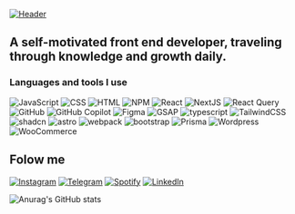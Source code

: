 [![Header](https://github.com/whiteechocolatee/whiteechocolatee/blob/main/assets/gh-banner.png)](https://www.andreyblack.com/)

## A self-motivated front end developer, traveling through knowledge and growth daily.

### Languages and tools I use
![JavaScript](https://img.shields.io/badge/-JS-CAFB74?style=for-the-badge&logo=javascript&logoColor=000000)
![CSS](https://img.shields.io/badge/-CSS-CAFB74?style=for-the-badge&logo=css3&logoColor=000000)
![HTML](https://img.shields.io/badge/-HTML-CAFB74?style=for-the-badge&logo=html5&logoColor=000000)
![NPM](https://img.shields.io/badge/-npm-CAFB74?style=for-the-badge&logo=npm&logoColor=000000)
![React](https://img.shields.io/badge/-React-CAFB74?style=for-the-badge&logo=react&logoColor=000000)
![NextJS](https://img.shields.io/badge/-NextJS-CAFB74?style=for-the-badge&logo=react&logoColor=000000)
![React Query](https://img.shields.io/badge/-ReactQuery-CAFB74?style=for-the-badge&logo=reactquery&logoColor=000000)
![GitHub](https://img.shields.io/badge/-GitHub-CAFB74?style=for-the-badge&logo=github&logoColor=000000)
![GitHub Copilot](https://img.shields.io/badge/-Copilot-CAFB74?style=for-the-badge&logo=githubcopilot&logoColor=000000)
![Figma](https://img.shields.io/badge/-Figma-CAFB74?style=for-the-badge&logo=figma&logoColor=000000)
![GSAP](https://img.shields.io/badge/-GSAP-CAFB74?style=for-the-badge&logo=actigraph&logoColor=000000)
![typescript](https://img.shields.io/badge/-TypeScript-CAFB74?style=for-the-badge&logo=typescript&logoColor=000000)
![TailwindCSS](https://img.shields.io/badge/-TailwindCSS-CAFB74?style=for-the-badge&logo=tailwindcss&logoColor=000000)
![shadcn](https://img.shields.io/badge/-shadcn-CAFB74?style=for-the-badge&logo=shadcnui&logoColor=000000)
![astro](https://img.shields.io/badge/-astro-CAFB74?style=for-the-badge&logo=astro&logoColor=000000)
![webpack](https://img.shields.io/badge/-webpack-CAFB74?style=for-the-badge&logo=webpack&logoColor=000000)
![bootstrap](https://img.shields.io/badge/-bootstrap-CAFB74?style=for-the-badge&logo=bootstrap&logoColor=000000)
![Prisma](https://img.shields.io/badge/-Prisma-CAFB74?style=for-the-badge&logo=prisma&logoColor=000000)
![Wordpress](https://img.shields.io/badge/-Wordpress-CAFB74?style=for-the-badge&logo=wordpress&logoColor=000000)
![WooCommerce](https://img.shields.io/badge/-WooCommerce-CAFB74?style=for-the-badge&logo=woo&logoColor=000000)


## Folow me
[![Instagram](https://img.shields.io/badge/-Instagram-CAFB74?style=for-the-badge&logo=javascript&logoColor=000000)](https://www.instagram.com/whiiteechocolatee?igsh=Zmp6MnR3eG13OTl5)
[![Telegram](https://img.shields.io/badge/-Telegram-CAFB74?style=for-the-badge&logo=telegram&logoColor=000000)](https://t.me/andreybllck)
[![Spotify](https://img.shields.io/badge/-Spotify-CAFB74?style=for-the-badge&logo=spotify&logoColor=000000)](https://open.spotify.com/user/3132thhwfcaihyndh463gnsux7re)
[![LinkedIn](https://img.shields.io/badge/-LinkedIn-CAFB74?style=for-the-badge&logo=linkedin&logoColor=000000)](https://www.linkedin.com/in/whiiteechocolatee/)


![Anurag's GitHub stats](https://github-readme-stats.vercel.app/api?username=whiteechocolatee&show_icons=true&theme=transparent&hide=prs,issues,contribs)